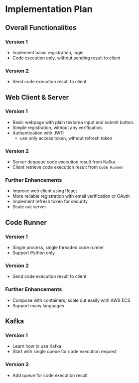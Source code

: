# Implementation Plan

## Overall Functionalities

### Version 1
- Implement basic registration, login
- Code execution only, without sending result to client

### Version 2
- Send code execution result to client

## Web Client & Server

### Version 1
- Basic webpage with plain textarea input and submit button.
- Simple registration, without any verification.
- Authentication with JWT:
  - use only access token, without refresh token
 
### Version 2
- Server dequeue code execution result from Kafka
- Client retrieve code execution result from `Code Runner`

### Further Enhancements
- Improve web client using React
- More reliable registration with email verification or OAuth
- Implement refresh token for security
- Scale out server

## Code Runner

### Version 1
- Single process, single threaded code runner
- Support Python only

### Version 2
- Send code execution result to client

### Further Enhancements
- Compose with containers, scale out easily with AWS ECS
- Support many languages

## Kafka

### Version 1
- Learn how to use Kafka
- Start with single queue for code execution request

### Version 2
- Add queue for code execution result
